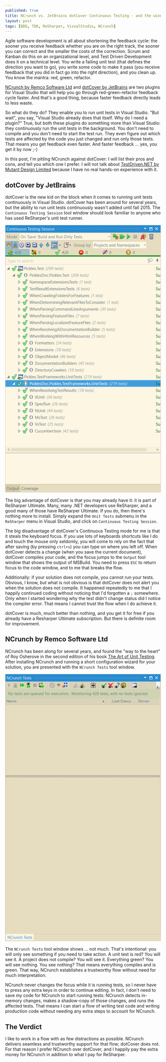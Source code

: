 ```yaml
---
published: true
title: NCrunch vs. JetBrains dotCover Continuous Testing - and the winner is ...
layout: post
tags: [BDD, TDD, ReSharper, VisualStudio, NCrunch]
---
```

Agile software development is all about shortening the feedback cycle: the sooner you receive feedback whether you are on the right track, the sooner you can correct and the smaller the costs of the correction. Scrum and Kanban do this on an organizational level, and Test Driven Development does it on a technical level. You write a failing unit test (that defines the direction you want to go), you write some code to make it pass (you receive feedback that you did in fact go into the right direction), and you clean up. You know the mantra: red, green, refactor.

[NCrunch by Remco Software Ltd](http://www.ncrunch.net/) and [dotCover by JetBrains](https://www.jetbrains.com/dotcover/)  are two plugins for Visual Studio that will help you go through red-green-refactor feedback cycle faster. And that's a good thing, because faster feedback directly leads to less waste.

<!--more-->

So what do they do? They enable you to run unit tests in Visual Studio. "But wait", you say, "Visual Studio already does that itself. Why do I need a plugin?" True, but both these plugins do something more than Visual Studio: they continuously run the unit tests in the background. You don't need to compile and you don't need to start the test run. They even figure out which tests are affected by the code you just changed and run only those tests. That means you get feedback even faster. And faster feedback ... yes, you get it by now ;-)

In this post, I'm pitting NCrunch against dotCover: I will list their pros and cons, and tell you which one I prefer. I will not talk about [TestDriven.NET by Mutant Design Limited](http://www.testdriven.net/) because I have no real hands-on experience with it.

## dotCover by JetBrains

dotCover is the new kid on the block when it comes to running unit tests continuously in Visual Studio. dotCover has been around for several years, but the ability to run unit tests continuously wasn't added until fall 2015. The `Continuous Testing Session` tool window should look familiar to anyone who has used ReSharper's unit test runner.

![dotCover Continous Testing Session](/public/img/2016-03-01_dotCover.png)

The big advantage of dotCover is that you may already have it: it is part of ReSharper Ultimate. Many, many .NET developers use ReSharper, and a good many of those have ReSharper Ultimate. If you do, then there's nothing more to install. Simply expand the `Unit Tests` submenu in the `ReSharper` menu in Visual Studio, and click on `Continuous Testing Session`.

The big disadvantage of dotCover's Continuous Testing mode for me is that it steals the keyboard focus. If you use lots of keyboards shortcuts like I do and touch the mouse only seldomly, you will come to rely on the fact that after saving (by pressing `ctrl+s`) you can type on where you left off. When dotCover detects a change (when you save the current document), dotCover compiles your code, and the focus jumps to the `Output` tool window that shows the output of MSBuild. You need to press `ESC` to return focus to the code window, and to me that breaks the flow.

Additionally: if your solution does not compile, you cannot run your tests. Obvious, I know, but what is not obvious is that dotCover does not alert you when the solution does not compile. It happened repeatedly to me that I happily continued coding without noticing that I'd forgotten a `;` somewhere. Only when I started wondering why the test didn't change status did I notice the compiler error. That means I cannot trust the flow when I do achieve it.

dotCover is much, much better than nothing, and you get it for free if you already have a Resharper Ultimate subscription. But there is definite room for improvement.

## NCrunch by Remco Software Ltd

NCrunch has been along for several years, and found the "way to the heart" of Roy Osherove in the second edition of his book [The Art of Unit Testing](http://artofunittesting.com/). After installing NCrunch and running a short configuration wizard for your solution, you are presented with the `NCrunch Tests` tool window.

![NCrunch Tests](/public/img/2016-03-01_NCrunch.png)

The `NCrunch Tests` tool window shows ... not much. That's intentional: you will only see something if you need to take action. A unit test is red? You will see it. A project does not compile? You will see it. Everything green? You will see nothing. You see nothing? That means everything compiles and is green. That way, NCrunch establishes a trustworthy flow without need for much interpretation.

NCrunch never changes the focus while it is running tests, so I never have to press any extra keys in order to continue editing. In fact, I don't need to save my code for NCrunch to start running tests: NCrunch detects in-memory changes, makes a shadow-copy of those changes, and runs the affected tests. That means I can start a flow of writing test code and writing production code without needing any extra steps to account for NCrunch.

## The Verdict

I like to work in a flow with as few distractions as possible. NCrunch delivers seamless and trustworthy support for that flow; dotCover does not. For that reason I prefer NCrunch over dotCover, and I happily pay the extra money for NCrunch in addition to what I pay for ReSharper.
